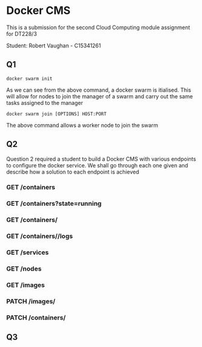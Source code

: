 # Docker CMS

This is a submission for the second Cloud Computing module assignment for DT228/3

Student: Robert Vaughan - C15341261

## Q1

```
docker swarm init
```
As we can see from the above command, a docker swarm is itialised. This will allow for nodes to join the manager of a swarm and carry out the same tasks assigned to the manager

```
docker swarm join [OPTIONS] HOST:PORT
```
The above command allows a worker node to join the swarm

## Q2

Question 2 required a student to build a Docker CMS with various endpoints to configure the docker service. We shall go through each one given and describe how a solution to each endpoint is achieved

### GET /containers
### GET /containers?state=running
### GET /containers/<id>
### GET /containers/<id>/logs
### GET /services
### GET /nodes
### GET /images
### PATCH /images/<id>
### PATCH /containers/<id>

## Q3
